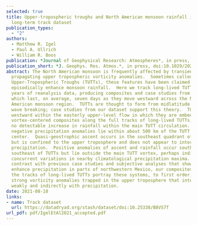 ```yaml
---
selected: true
title: Upper-tropospheric troughs and North American monsoon rainfall in a
  long-term track dataset
publication_types:
  - "2"
authors:
  - Matthew R. Igel
  - Paul A. Ullrich
  - William R. Boos
publication: *Journal of Geophysical Research: Atmospheres*, in press, doi:10.1029/2021JD034541
publication_short: *J. Geophys. Res. Atmos.*, in press, doi:10.1029/2021JD034541
abstract: The North American monsoon is frequently affected by transient,
  propagating upper tropospheric vorticity anomalies.  Sometimes called Tropical
  Upper-Tropospheric Troughs (TUTTs), these features have been claimed to
  episodically enhance monsoon rainfall.  Here we track long-lived TUTTs in 40
  years of reanalysis data, producing composites and case studies from 340 TUTTs
  which last, on average, seven days as they move westward across the North
  American monsoon region.  TUTTs are thought to form from midlatitude Rossby
  wave breaking; case studies from our dataset support this theory.  TUTTs move
  westward within the easterly upper-level flow in which they are embedded.  In
  vortex-centered composites along the full tracks of long-lived TUTTs, we find
  no detectable increase in rainfall within the main TUTT circulation.  Instead,
  negative precipitation anomalies lie within about 500 km of the TUTT
  center.  Quasi-geostrophic ascent occurs in the southeast quadrant of TUTTs
  but is confined to the upper troposphere and does not appear to interact with
  precipitation.  Positive anomalies of ascent and rainfall occur south and
  southeast of TUTTs but lie outside the main TUTT vortex, perhaps indicating
  concurrent variations in nearby climatological precipitation maxima. In
  contrast with previous case studies and subjective analyses that showed TUTTs
  enhance precipitation in parts of northwestern Mexico, our composites along
  the tracks of long-lived TUTTs portray these systems, to first order, as
  strong vorticity anomalies trapped in the upper troposphere that interact only
  weakly and indirectly with precipitation.
date: 2021-08-18
links:
- name: Track dataset
  url: https://datadryad.org/stash/dataset/doi:10.25338/B8VS7T
url_pdf: pdf/IgelEtAl2021_accepted.pdf
---
```

